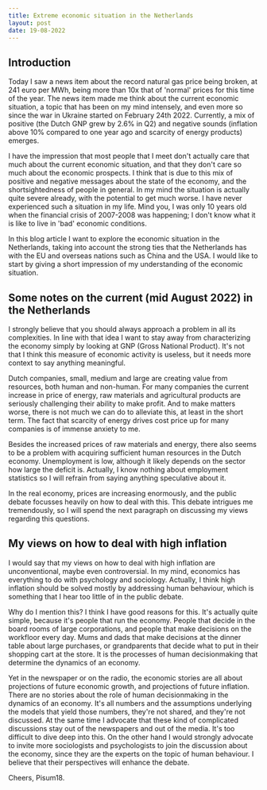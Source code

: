 ```yaml
---
title: Extreme economic situation in the Netherlands
layout: post
date: 19-08-2022
---
```


## Introduction

Today I saw a news item about the record natural gas price being broken, at 241 euro per MWh, being more than 10x that of 'normal' prices for this time of the year. The news item made me think about the current economic situation, a topic that has been on my mind intensely, and even more so since the war in Ukraine started on February 24th 2022. Currently, a mix of positive (the Dutch GNP grew by 2.6% in Q2) and negative sounds (inflation above 10% compared to one year ago and scarcity of energy products) emerges. 

I have the impression that most people that I meet don't actually care that much about the current economic situation, and that they don't care so much about the economic prospects. I think that is due to this mix of positive and negative messages about the state of the economy, and the shortsightedness of people in general. In my mind the situation is actually quite severe already, with the potential to get much worse. I have never experienced such a situation in my life. Mind you, I was only 10 years old when the financial crisis of 2007-2008 was happening; I don't know what it is like to live in 'bad' economic conditions.

In this blog article I want to explore the economic situation in the Netherlands, taking into account the strong ties that the Netherlands has with the EU and overseas nations such as China and the USA. I would like to start by giving a short impression of my understanding of the economic situation.

## Some notes on the current (mid August 2022) in the Netherlands

I strongly believe that you should always approach a problem in all its complexities. In line with that idea I want to stay away from characterizing the economy simply by looking at GNP (Gross National Product). It's not that I think this measure of economic activity is useless, but it needs more context to say anything meaningful.

Dutch companies, small, medium and large are creating value from resources, both human and non-human. For many companies the current increase in price of energy, raw materials and agricultural products are seriously challenging their ability to make profit. And to make matters worse, there is not much we can do to alleviate this, at least in the short term. The fact that scarcity of energy drives cost price up for many companies is of immense anxiety to me. 

Besides the increased prices of raw materials and energy, there also seems to be a problem with acquiring sufficient human resources in the Dutch economy. Unemployment is low, although it likely depends on the sector how large the deficit is. Actually, I know nothing about employment statistics so I will refrain from saying anything speculative about it.

In the real economy, prices are increasing enormously, and the public debate focusses heavily on how to deal with this. This debate intrigues me tremendously, so I will spend the next paragraph on discussing my views regarding this questions.

## My views on how to deal with high inflation

I would say that my views on how to deal with high inflation are unconventional, maybe even controversial. In my mind, economics has everything to do with psychology and sociology. Actually, I think high inflation should be solved mostly by addressing human behaviour, which is something that I hear too little of in the public debate. 

Why do I mention this? I think I have good reasons for this. It's actually quite simple, because it's people that run the economy. People that decide in the board rooms of large corporations, and people that make decisions on the workfloor every day. Mums and dads that make decisions at the dinner table about large purchases, or grandparents that decide what to put in their shopping cart at the store. It is the processes of human decisionmaking that determine the dynamics of an economy.

Yet in the newspaper or on the radio, the economic stories are all about projections of future economic growth, and projections of future inflation. There are no stories about the role of human decisionmaking in the dynamics of an economy. It's all numbers and the assumptions underlying the models that yield those numbers, they're not shared, and they're not discussed. At the same time I advocate that these kind of complicated discussions stay out of the newspapers and out of the media. It's too difficult to dive deep into this. On the other hand I would strongly advocate to invite more sociologists and psychologists to join the discussion about the economy, since they are the experts on the topic of human behaviour. I believe that their perspectives will enhance the debate.

Cheers, Pisum18. 
